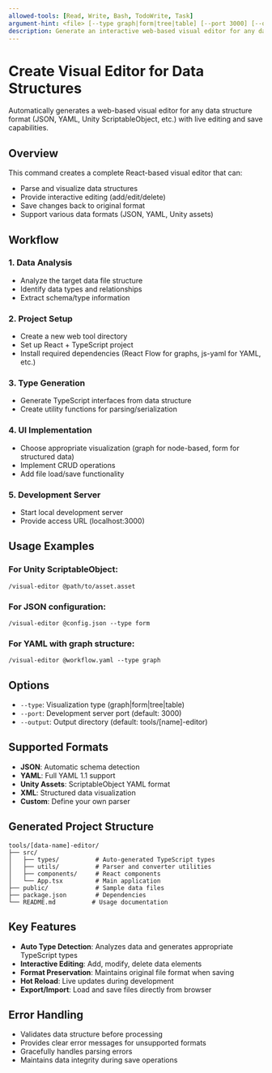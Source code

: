 ```yaml
---
allowed-tools: [Read, Write, Bash, TodoWrite, Task]
argument-hint: <file> [--type graph|form|tree|table] [--port 3000] [--output dir]
description: Generate an interactive web-based visual editor for any data structure (JSON, YAML, Unity assets, etc.)
---
```


# Create Visual Editor for Data Structures

Automatically generates a web-based visual editor for any data structure format (JSON, YAML, Unity ScriptableObject, etc.) with live editing and save capabilities.

## Overview

This command creates a complete React-based visual editor that can:
- Parse and visualize data structures
- Provide interactive editing (add/edit/delete)
- Save changes back to original format
- Support various data formats (JSON, YAML, Unity assets)

## Workflow

### 1. Data Analysis
- Analyze the target data file structure
- Identify data types and relationships
- Extract schema/type information

### 2. Project Setup
- Create a new web tool directory
- Set up React + TypeScript project
- Install required dependencies (React Flow for graphs, js-yaml for YAML, etc.)

### 3. Type Generation
- Generate TypeScript interfaces from data structure
- Create utility functions for parsing/serialization

### 4. UI Implementation
- Choose appropriate visualization (graph for node-based, form for structured data)
- Implement CRUD operations
- Add file load/save functionality

### 5. Development Server
- Start local development server
- Provide access URL (localhost:3000)

## Usage Examples

### For Unity ScriptableObject:
```
/visual-editor @path/to/asset.asset
```

### For JSON configuration:
```
/visual-editor @config.json --type form
```

### For YAML with graph structure:
```
/visual-editor @workflow.yaml --type graph
```

## Options

- `--type`: Visualization type (graph|form|tree|table)
- `--port`: Development server port (default: 3000)
- `--output`: Output directory (default: tools/[name]-editor)

## Supported Formats

- **JSON**: Automatic schema detection
- **YAML**: Full YAML 1.1 support
- **Unity Assets**: ScriptableObject YAML format
- **XML**: Structured data visualization
- **Custom**: Define your own parser

## Generated Project Structure

```
tools/[data-name]-editor/
├── src/
│   ├── types/          # Auto-generated TypeScript types
│   ├── utils/          # Parser and converter utilities
│   ├── components/     # React components
│   └── App.tsx         # Main application
├── public/             # Sample data files
├── package.json        # Dependencies
└── README.md          # Usage documentation
```

## Key Features

- **Auto Type Detection**: Analyzes data and generates appropriate TypeScript types
- **Interactive Editing**: Add, modify, delete data elements
- **Format Preservation**: Maintains original file format when saving
- **Hot Reload**: Live updates during development
- **Export/Import**: Load and save files directly from browser

## Error Handling

- Validates data structure before processing
- Provides clear error messages for unsupported formats
- Gracefully handles parsing errors
- Maintains data integrity during save operations